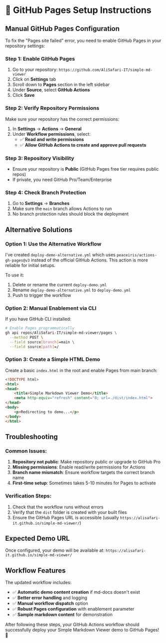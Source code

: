 # 🔧 GitHub Pages Setup Instructions

## Manual GitHub Pages Configuration

To fix the "Pages site failed" error, you need to enable GitHub Pages in your repository settings:

### Step 1: Enable GitHub Pages

1. Go to your repository: `https://github.com/AliSafari-IT/simple-md-viewer`
2. Click on **Settings** tab
3. Scroll down to **Pages** section in the left sidebar
4. Under **Source**, select **GitHub Actions**
5. Click **Save**

### Step 2: Verify Repository Permissions

Make sure your repository has the correct permissions:

1. In **Settings** → **Actions** → **General**
2. Under **Workflow permissions**, select:
   - ✅ **Read and write permissions**
   - ✅ **Allow GitHub Actions to create and approve pull requests**

### Step 3: Repository Visibility

- Ensure your repository is **Public** (GitHub Pages free tier requires public repos)
- If private, you need GitHub Pro/Team/Enterprise

### Step 4: Check Branch Protection

1. Go to **Settings** → **Branches**
2. Make sure the `main` branch allows Actions to run
3. No branch protection rules should block the deployment

## Alternative Solutions

### Option 1: Use the Alternative Workflow

I've created `deploy-demo-alternative.yml` which uses `peaceiris/actions-gh-pages@v3` instead of the official GitHub Actions. This action is more reliable for initial setups.

To use it:
1. Delete or rename the current `deploy-demo.yml`
2. Rename `deploy-demo-alternative.yml` to `deploy-demo.yml`
3. Push to trigger the workflow

### Option 2: Manual Enablement via CLI

If you have GitHub CLI installed:

```bash
# Enable Pages programmatically
gh api repos/AliSafari-IT/simple-md-viewer/pages \
  --method POST \
  --field source[branch]=main \
  --field source[path]=/
```

### Option 3: Create a Simple HTML Demo

Create a basic `index.html` in the root and enable Pages from main branch:

```html
<!DOCTYPE html>
<html>
<head>
    <title>Simple Markdown Viewer Demo</title>
    <meta http-equiv="refresh" content="0; url=./dist/index.html">
</head>
<body>
    <p>Redirecting to demo...</p>
</body>
</html>
```

## Troubleshooting

### Common Issues:

1. **Repository not public**: Make repository public or upgrade to GitHub Pro
2. **Missing permissions**: Enable read/write permissions for Actions
3. **Branch name mismatch**: Ensure workflow targets the correct branch name
4. **First-time setup**: Sometimes takes 5-10 minutes for Pages to activate

### Verification Steps:

1. Check that the workflow runs without errors
2. Verify that the `dist` folder is created with your built files
3. Ensure the GitHub Pages URL is accessible (usually `https://alisafari-it.github.io/simple-md-viewer/`)

## Expected Demo URL

Once configured, your demo will be available at:
`https://alisafari-it.github.io/simple-md-viewer/`

## Workflow Features

The updated workflow includes:

- ✅ **Automatic demo content creation** if md-docs doesn't exist
- ✅ **Better error handling** and logging
- ✅ **Manual workflow dispatch** option
- ✅ **Robust Pages configuration** with enablement parameter
- ✅ **Sample markdown content** for demonstration

After following these steps, your GitHub Actions workflow should successfully deploy your Simple Markdown Viewer demo to GitHub Pages! 🚀
